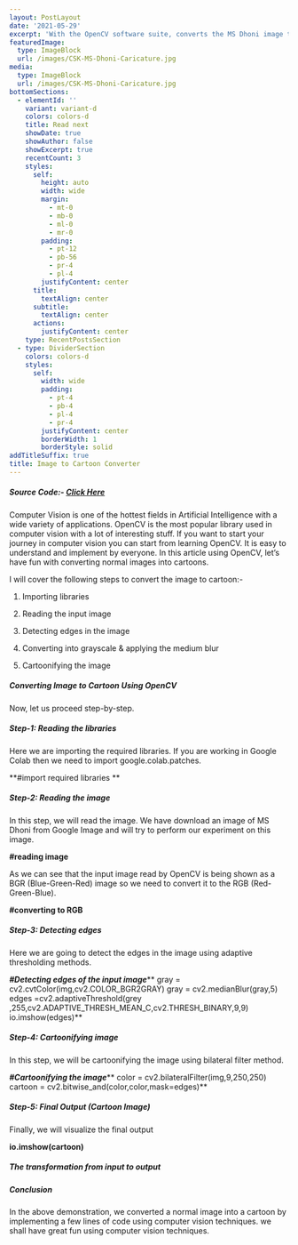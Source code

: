 ```yaml
---
layout: PostLayout
date: '2021-05-29'
excerpt: 'With the OpenCV software suite, converts the MS Dhoni image to a cartoon.'
featuredImage:
  type: ImageBlock
  url: /images/CSK-MS-Dhoni-Caricature.jpg
media:
  type: ImageBlock
  url: /images/CSK-MS-Dhoni-Caricature.jpg
bottomSections:
  - elementId: ''
    variant: variant-d
    colors: colors-d
    title: Read next
    showDate: true
    showAuthor: false
    showExcerpt: true
    recentCount: 3
    styles:
      self:
        height: auto
        width: wide
        margin:
          - mt-0
          - mb-0
          - ml-0
          - mr-0
        padding:
          - pt-12
          - pb-56
          - pr-4
          - pl-4
        justifyContent: center
      title:
        textAlign: center
      subtitle:
        textAlign: center
      actions:
        justifyContent: center
    type: RecentPostsSection
  - type: DividerSection
    colors: colors-d
    styles:
      self:
        width: wide
        padding:
          - pt-4
          - pb-4
          - pl-4
          - pr-4
        justifyContent: center
        borderWidth: 1
        borderStyle: solid
addTitleSuffix: true
title: Image to Cartoon Converter
---
```

##### Source Code:- [Click Here](https://github.com/sahilsinha240/Image-to-Cartoon-using-Opencv)

Computer Vision is one of the hottest fields in Artificial Intelligence with a wide variety of applications. OpenCV is the most popular library used in computer vision with a lot of interesting stuff. If you want to start your journey in computer vision you can start from learning OpenCV. It is easy to understand and implement by everyone. In this article using OpenCV, let’s have fun with converting normal images into cartoons.

I will cover the following steps to convert the image to cartoon:-

1.  Importing libraries

2.  Reading the input image

3.  Detecting edges in the image

4.  Converting into grayscale & applying the medium blur

5.  Cartoonifying the image

##### Converting Image to Cartoon Using OpenCV

Now, let us proceed step-by-step.

##### **Step-1: Reading the libraries**

Here we are importing the required libraries. If you are working in Google Colab then we need to import google.colab.patches.

\*\*#import required libraries
\*\*

##### **Step-2: Reading the image**

In this step, we will read the image. We have download an image of MS Dhoni from Google Image and will try to perform our experiment on this image.

**#reading image**

As we can see that the input image read by OpenCV is being shown as a BGR (Blue-Green-Red) image so we need to convert it to the RGB (Red-Green-Blue).

**#converting to RGB**

##### **Step-3: Detecting edges**

Here we are going to detect the edges in the image using adaptive thresholding methods.

***#Detecting edges of the input image***\*\*
gray = cv2.cvtColor(img,cv2.COLOR_BGR2GRAY)
gray = cv2.medianBlur(gray,5)
edges =cv2.adaptiveThreshold(grey ,255,cv2.ADAPTIVE_THRESH_MEAN_C,cv2.THRESH_BINARY,9,9)
io.imshow(edges)\*\*

##### **Step-4: Cartoonifying image**

In this step, we will be cartoonifying the image using bilateral filter method.

***#Cartoonifying the image***\*\*
color = cv2.bilateralFilter(img,9,250,250)
cartoon = cv2.bitwise_and(color,color,mask=edges)\*\*

##### **Step-5: Final Output (Cartoon Image)**

Finally, we will visualize the final output

**io.imshow(cartoon)**

##### **The transformation from input to output**

##### **Conclusion**

In the above demonstration, we converted a normal image into a cartoon by implementing a few lines of code using computer vision techniques. we shall have great fun using computer vision techniques.



